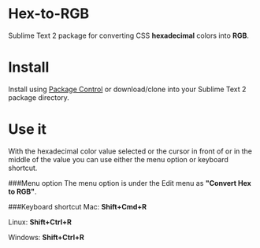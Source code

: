 Hex-to-RGB
===========
Sublime Text 2 package for converting CSS **hexadecimal** colors into **RGB**.

Install
============
Install using [Package Control][1] or download/clone into your Sublime Text 2 package directory.

Use it
===
With the hexadecimal color value selected or the cursor in front of or in the middle of the value you can use either the menu option or keyboard shortcut.

###Menu option
The menu option is under the Edit menu as **"Convert Hex to RGB"**.

###Keyboard shortcut
Mac: **Shift+Cmd+R**

Linux: **Shift+Ctrl+R**

Windows: **Shift+Ctrl+R**

[1]: http://wbond.net/sublime_packages/package_control

